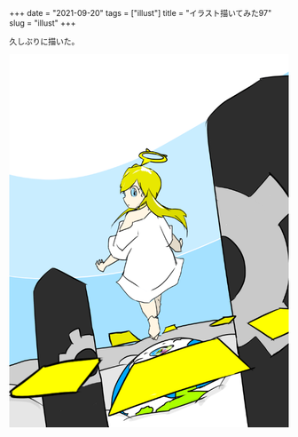 +++
date = "2021-09-20"
tags = ["illust"]
title = "イラスト描いてみた97"
slug = "illust"
+++

久しぶりに描いた。

![](/img/yui_97.png)



